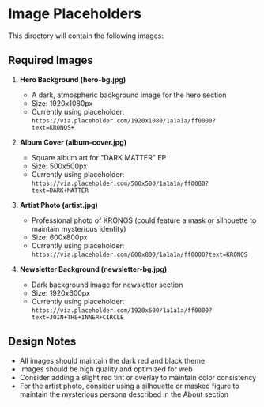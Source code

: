 # Image Placeholders

This directory will contain the following images:

## Required Images

1. **Hero Background (hero-bg.jpg)**  
   - A dark, atmospheric background image for the hero section
   - Size: 1920x1080px
   - Currently using placeholder: `https://via.placeholder.com/1920x1080/1a1a1a/ff0000?text=KRONOS+`

2. **Album Cover (album-cover.jpg)**  
   - Square album art for "DARK MATTER" EP
   - Size: 500x500px
   - Currently using placeholder: `https://via.placeholder.com/500x500/1a1a1a/ff0000?text=DARK+MATTER`

3. **Artist Photo (artist.jpg)**  
   - Professional photo of KRONOS (could feature a mask or silhouette to maintain mysterious identity)
   - Size: 600x800px
   - Currently using placeholder: `https://via.placeholder.com/600x800/1a1a1a/ff0000?text=KRONOS`

4. **Newsletter Background (newsletter-bg.jpg)**  
   - Dark background image for newsletter section
   - Size: 1920x600px
   - Currently using placeholder: `https://via.placeholder.com/1920x600/1a1a1a/ff0000?text=JOIN+THE+INNER+CIRCLE`

## Design Notes

- All images should maintain the dark red and black theme
- Images should be high quality and optimized for web
- Consider adding a slight red tint or overlay to maintain color consistency
- For the artist photo, consider using a silhouette or masked figure to maintain the mysterious persona described in the About section